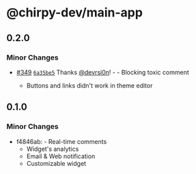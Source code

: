 # @chirpy-dev/main-app

## 0.2.0

### Minor Changes

- [#349](https://github.com/devrsi0n/chirpy/pull/349) [`6a35be5`](https://github.com/devrsi0n/chirpy/commit/6a35be5c2059e6b161edc49164ef582a01ef22a1) Thanks [@devrsi0n](https://github.com/devrsi0n)! - - Blocking toxic comment

  - Buttons and links didn't work in theme editor

## 0.1.0

### Minor Changes

- f4846ab: - Real-time comments
  - Widget's analytics
  - Email & Web notification
  - Customizable widget

